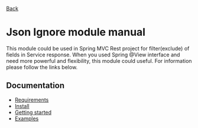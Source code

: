 [Back](../README.md) 

# Json Ignore module manual
This module could be used in Spring MVC Rest project for filter(exclude) of fields in Service response.
When you used Spring @View interface and need more powerful and flexibility, this module could useful.
For information please follow the links below.

## Documentation
* [Requirements](./requirements/README.md)
* [Install](./install/README.md)
* [Getting started](./start/README.md)
* [Examples](./examples/README.md)





